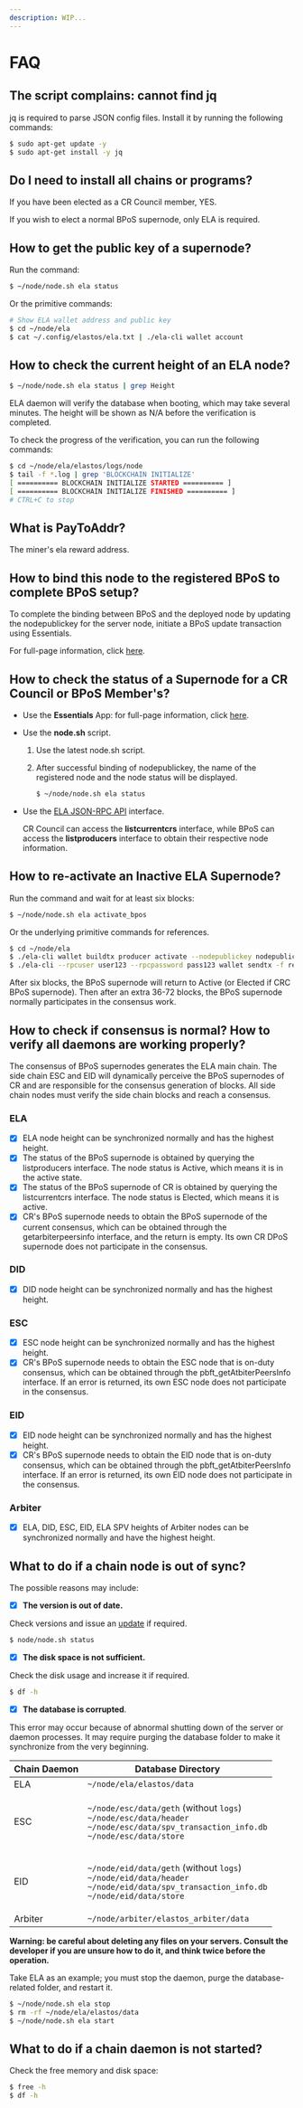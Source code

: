 ```yaml
---
description: WIP...
---
```


# FAQ

## The script complains: cannot find jq

jq is required to parse JSON config files. Install it by running the following commands:

```bash
$ sudo apt-get update -y
$ sudo apt-get install -y jq
```

## Do I need to install all chains or programs?

If you have been elected as a CR Council member, YES.

If you wish to elect a normal BPoS supernode, only ELA is required.

## How to get the public key of a supernode?

Run the command:

```bash
$ ~/node/node.sh ela status
```

Or the primitive commands:

```bash
# Show ELA wallet address and public key
$ cd ~/node/ela
$ cat ~/.config/elastos/ela.txt | ./ela-cli wallet account
```

## How to check the current height of an ELA node?

```bash
$ ~/node/node.sh ela status | grep Height
```

ELA daemon will verify the database when booting, which may take several minutes. The height will be shown as N/A before the verification is completed.

To check the progress of the verification, you can run the following commands:

```bash
$ cd ~/node/ela/elastos/logs/node
$ tail -f *.log | grep 'BLOCKCHAIN INITIALIZE'
[ ========== BLOCKCHAIN INITIALIZE STARTED ========== ]
[ ========== BLOCKCHAIN INITIALIZE FINISHED ========== ]
# CTRL+C to stop
```

## What is PayToAddr?

The miner's ela reward address.

## How to bind this node to the registered BPoS to complete BPoS setup?

To complete the binding between BPoS and the deployed node by updating the nodepublickey for the server node, initiate a BPoS update transaction using Essentials.

For full-page information, click [here](https://www.figma.com/file/JTMd7qytToVaOk2VzwOOcE/Elastos-Essentials).

## How to check the status of a Supernode for a CR Council or BPoS Member's?

* Use the **Essentials** App: for full-page information, click [here](https://www.figma.com/file/JTMd7qytToVaOk2VzwOOcE/Elastos-Essentials).
* Use the **node.sh** script.
  1. Use the latest node.sh script.
  2.  After successful binding of nodepublickey, the name of the registered node and the node status will be displayed.

      ```bash
      $ ~/node/node.sh ela status
      ```
*   Use the [ELA JSON-RPC API](https://github.com/elastos/Elastos.ELA/blob/master/docs/jsonrpc\_apis.md) interface.

    CR Council can access the **listcurrentcrs** interface, while BPoS can access the **listproducers** interface to obtain their respective node information.

## How to re-activate an Inactive ELA Supernode?

Run the command and wait for at least six blocks:

```bash
$ ~/node/node.sh ela activate_bpos
```

Or the underlying primitive commands for references.

```bash
$ cd ~/node/ela
$ ./ela-cli wallet buildtx producer activate --nodepublickey nodepublickey
$ ./ela-cli --rpcuser user123 --rpcpassword pass123 wallet sendtx -f ready_to_send.txn
```

After six blocks, the BPoS supernode will return to Active (or Elected if CRC BPoS supernode). Then after an extra 36-72 blocks, the BPoS supernode normally participates in the consensus work.

## How to check if consensus is normal? How to verify all daemons are working properly?

The consensus of BPoS supernodes generates the ELA main chain. The side chain ESC and EID will dynamically perceive the BPoS supernodes of CR and are responsible for the consensus generation of blocks. All side chain nodes must verify the side chain blocks and reach a consensus.

### ELA

* [x] ELA node height can be synchronized normally and has the highest height.
* [x] The status of the BPoS supernode is obtained by querying the listproducers interface. The node status is Active, which means it is in the active state.
* [x] The status of the BPoS supernode of CR is obtained by querying the listcurrentcrs interface. The node status is Elected, which means it is active.
* [x] CR's BPoS supernode needs to obtain the BPoS supernode of the current consensus, which can be obtained through the getarbiterpeersinfo interface, and the return is empty. Its own CR DPoS supernode does not participate in the consensus.

### DID

* [x] DID node height can be synchronized normally and has the highest height.

### ESC

* [x] ESC node height can be synchronized normally and has the highest height.
* [x] CR's BPoS supernode needs to obtain the ESC node that is on-duty consensus, which can be obtained through the pbft\_getAtbiterPeersInfo interface. If an error is returned, its own ESC node does not participate in the consensus.

### EID

* [x] EID node height can be synchronized normally and has the highest height.
* [x] CR's BPoS supernode needs to obtain the EID node that is on-duty consensus, which can be obtained through the pbft\_getAtbiterPeersInfo interface. If an error is returned, its own EID node does not participate in the consensus.

### Arbiter

* [x] ELA, DID, ESC, EID, ELA SPV heights of Arbiter nodes can be synchronized normally and have the highest height.

## What to do if a chain node is out of sync?

The possible reasons may include:

* [x] **The version is out of date.**

Check versions and issue an [update](../step-by-step-setup/updating-programs.md) if required.

```bash
$ node/node.sh status
```

* [x] **The disk space is not sufficient.**

Check the disk usage and increase it if required.

```bash
$ df -h
```

* [x] **The database is corrupted**.

This error may occur because of abnormal shutting down of the server or daemon processes. It may require purging the database folder to make it synchronize from the very beginning.

| Chain Daemon | Database Directory                                                                                                                                                                                        |
| ------------ | --------------------------------------------------------------------------------------------------------------------------------------------------------------------------------------------------------- |
| ELA          | `~/node/ela/elastos/data`                                                                                                                                                                                 |
| ESC          | <p><code>~/node/esc/data/geth</code> (without <code>logs</code>)<br><code>~/node/esc/data/header</code><br><code>~/node/esc/data/spv_transaction_info.db</code><br><code>~/node/esc/data/store</code></p> |
| EID          | <p><code>~/node/eid/data/geth</code> (without <code>logs</code>)<br><code>~/node/eid/data/header</code><br><code>~/node/eid/data/spv_transaction_info.db</code><br><code>~/node/eid/data/store</code></p> |
| Arbiter      | `~/node/arbiter/elastos_arbiter/data`                                                                                                                                                                     |

**Warning: be careful about deleting any files on your servers. Consult the developer if you are unsure how to do it, and think twice before the operation.**

Take ELA as an example; you must stop the daemon, purge the database-related folder, and restart it.

```bash
$ ~/node/node.sh ela stop
$ rm -rf ~/node/ela/elastos/data
$ ~/node/node.sh ela start
```

## What to do if a chain daemon is not started?

Check the free memory and disk space:

```bash
$ free -h
$ df -h
```

